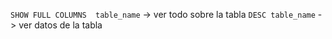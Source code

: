 
` SHOW FULL COLUMNS  table_name `   -> ver todo sobre la tabla
` DESC table_name `  -> ver datos de la tabla
 
